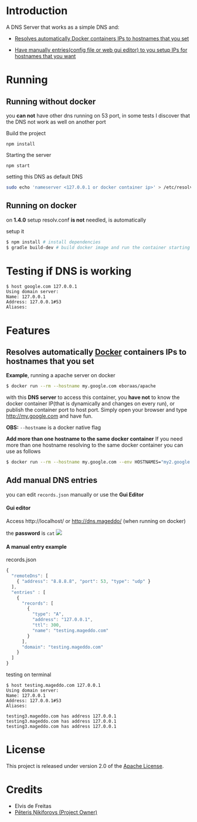 # Introduction

A DNS Server that works as a simple DNS and:

* [Resolves automatically Docker containers IPs to hostnames that you set](#resolves-automatically-docker-containers-ips-to-hostnames-that-you-set)

* [Have manually entries(config file or web gui editor) to you setup IPs for hostnames that you want ](#add-manual-dns-entries)


# Running

## Running without docker

you **can not** have other dns running on 53 port, in some tests I discover that the DNS not work as well on another port

Build the project 

	npm install

Starting the server 

	npm start

setting this DNS as default DNS

```bash
sudo echo 'nameserver <127.0.0.1 or docker container ip>' > /etc/resolv.conf
```

## Running on docker

on **1.4.0** setup resolv.conf **is not** needled, is automatically

setup it

```bash
$ npm install # install dependencies
$ gradle build-dev # build docker image and run the container starting the app
```

# Testing if DNS is working

	$ host google.com 127.0.0.1
	Using domain server:
	Name: 127.0.0.1
	Address: 127.0.0.1#53
	Aliases:


    
# Features

## Resolves automatically [Docker](https://docker.com) containers IPs to hostnames that you set

**Example**, running a apache server on docker

```bash
$ docker run --rm --hostname my.google.com eboraas/apache
```

with this **DNS server** to access this container, you **have not** to know the docker container IP(that is dynamically and changes on every run), or publish the container port to host port. Simply open your browser and type http://my.google.com and have fun.

**OBS:** `--hostname` is a docker native flag

**Add more than one hostname to the same docker container**
If you need more than one hostname resolving to the same docker container you can use as follows

```bash
$ docker run --rm --hostname my.google.com --env HOSTNAMES="my2.google.com,my3.google.com" eboraas/apache
```


## Add manual DNS entries

you can edit `records.json` manually or use the **Gui Editor**

#### Gui editor

Access http://localhost/ or http://dns.mageddo/ (when running on docker)

the **password** is `cat`
![](http://i.imgur.com/Zf5nlla.jpg)

#### A manual entry example

records.json

```javascript
{
  "remoteDns": [
    { "address": "8.8.8.8", "port": 53, "type": "udp" }
  ],
  "entries" : [
    {
      "records": [
        {
          "type": "A",
          "address": "127.0.0.1",
          "ttl": 300,
          "name": "testing.mageddo.com"
        }
      ],
      "domain": "testing.mageddo.com"
    }
  ]
}
```

testing on terminal 

	$ host testing.mageddo.com 127.0.0.1
	Using domain server:
	Name: 127.0.0.1
	Address: 127.0.0.1#53
	Aliases: 

	testing3.mageddo.com has address 127.0.0.1
	testing3.mageddo.com has address 127.0.0.1
	testing3.mageddo.com has address 127.0.0.1


# License

This project is released under version 2.0 of the [Apache License](http://www.apache.org/licenses/LICENSE-2.0).

# Credits
* Elvis de Freitas
* [Pēteris Ņikiforovs (Project Owner)](https://peteris.rocks/)
